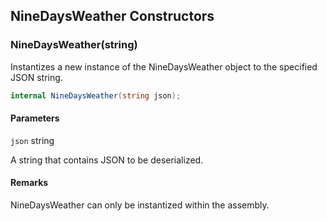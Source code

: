 ## NineDaysWeather Constructors

### NineDaysWeather(string)

Instantizes a new instance of the NineDaysWeather object to the specified JSON string.

```c#
internal NineDaysWeather(string json);
```

#### Parameters

`json` string

A string that contains JSON to be deserialized.

#### Remarks

NineDaysWeather can only be instantized within the assembly. 